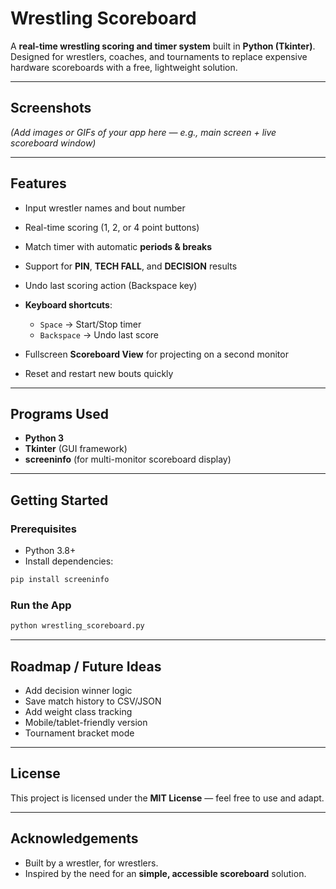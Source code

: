 # Wrestling Scoreboard

A **real-time wrestling scoring and timer system** built in **Python (Tkinter)**.
Designed for wrestlers, coaches, and tournaments to replace expensive hardware scoreboards with a free, lightweight solution.

---

## Screenshots

*(Add images or GIFs of your app here — e.g., main screen + live scoreboard window)*

---

## Features

* Input wrestler names and bout number
* Real-time scoring (1, 2, or 4 point buttons)
* Match timer with automatic **periods & breaks**
* Support for **PIN**, **TECH FALL**, and **DECISION** results
* Undo last scoring action (Backspace key)
* **Keyboard shortcuts**:

  * `Space` → Start/Stop timer
  * `Backspace` → Undo last score
* Fullscreen **Scoreboard View** for projecting on a second monitor
* Reset and restart new bouts quickly

---

## Programs Used

* **Python 3**
* **Tkinter** (GUI framework)
* **screeninfo** (for multi-monitor scoreboard display)

---

## Getting Started

### Prerequisites

* Python 3.8+
* Install dependencies:

```bash
pip install screeninfo
```

### Run the App

```bash
python wrestling_scoreboard.py
```

---

## Roadmap / Future Ideas

* Add decision winner logic
* Save match history to CSV/JSON
* Add weight class tracking
* Mobile/tablet-friendly version
* Tournament bracket mode

---

## License

This project is licensed under the **MIT License** — feel free to use and adapt.

---

## Acknowledgements

* Built by a wrestler, for wrestlers.
* Inspired by the need for an **simple, accessible scoreboard** solution.
